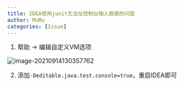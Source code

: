 ```yaml
---
title: IDEA使用junit无法在控制台输入数据的问题
author: MuMu
categories: [Issue]
---
```


1. 帮助 -> 编辑自定义VM选项

![image-20210914130357762](https://blog.caowei.xyz/blog/Jw-99.png)

2. 添加`-Deditable.java.test.console=true`，重启IDEA即可
